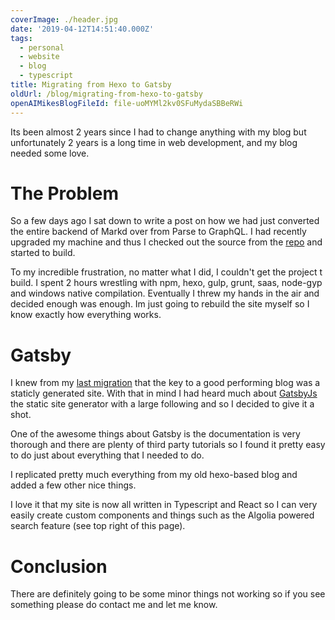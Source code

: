 ```yaml
---
coverImage: ./header.jpg
date: '2019-04-12T14:51:40.000Z'
tags:
  - personal
  - website
  - blog
  - typescript
title: Migrating from Hexo to Gatsby
oldUrl: /blog/migrating-from-hexo-to-gatsby
openAIMikesBlogFileId: file-uoMYMl2kv0SFuMydaSBBeRWi
---
```


Its been almost 2 years since I had to change anything with my blog but unfortunately 2 years is a long time in web development, and my blog needed some love.

<!-- more -->

# The Problem

So a few days ago I sat down to write a post on how we had just converted the entire backend of Markd over from Parse to GraphQL. I had recently upgraded my machine and thus I checked out the source from the [repo](https://github.com/mikecann/mikecann.blog) and started to build.

To my incredible frustration, no matter what I did, I couldn't get the project t build. I spent 2 hours wrestling with npm, hexo, gulp, grunt, saas, node-gyp and windows native compilation. Eventually I threw my hands in the air and decided enough was enough. Im just going to rebuild the site myself so I know exactly how everything works.

# Gatsby

I knew from my [last migration](http://mikecann.blog/blog/the-static-blog) that the key to a good performing blog was a staticly generated site. With that in mind I had heard much about [GatsbyJs](https://www.gatsbyjs.org/) the static site generator with a large following and so I decided to give it a shot.

One of the awesome things about Gatsby is the documentation is very thorough and there are plenty of third party tutorials so I found it pretty easy to do just about everything that I needed to do. 

I replicated pretty much everything from my old hexo-based blog and added a few other nice things.

I love it that my site is now all written in Typescript and React so I can very easily create custom components and things such as the Algolia powered search feature (see top right of this page).

# Conclusion

There are definitely going to be some minor things not working so if you see something please do contact me and let me know.

